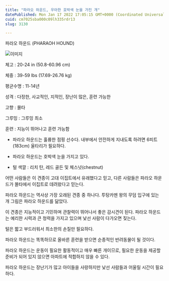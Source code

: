 ```yaml
---
title: "파라오 하운드, 우아한 호박색 눈을 가진 개"
datePublished: Mon Jan 17 2022 17:05:15 GMT+0000 (Coordinated Universal Time)
cuid: cm7025sba000c09lh335rdr13
slug: 3130

---
```



파라오 하운드 (PHARAOH HOUND)

![이미지](https://cdn.hashnode.com/res/hashnode/image/upload/v1739252714351/a144b4de-bdb4-4f65-8220-2ffd3c4e19aa.jpeg)

체고 : 20-24 in (50.8-60.96 cm)

체중 : 39-59 lbs (17.69-26.76 kg)

평균수명 : 11-14년

성격 : 다정한, 사교적인, 지적인, 장난이 많은, 훈련 가능한

고향 : 몰타

그루밍 : 그루밍 최소

훈련 : 지능이 뛰어나고 훈련 가능함

* 파라오 하운드는 훌륭한 점핑 선수다. 내부에서 안전하게 지내도록 하려면 6피트(183cm) 울타리가 필요하다.

* 파라오 하운드는 호박색 눈을 가지고 있다.

* 털 색깔 : 리치 탄, 레드 골든 및 체스넛(chestnut)

어떤 사람들은 이 견종이 고대 이집트에서 유래했다고 믿고, 다른 사람들은 파라오 하운드가 몰타에서 이집트로 데려왔다고 믿는다.

파라오 하운드는 역사상 가장 오래된 견종 중 하나다. 투탕카멘 왕의 무덤 입구에 있는 개 그림은 파라오 하운드를 닮았다.

이 견종은 지능적이고 기민하며 관찰력이 뛰어나서 좋은 감시견이 된다. 파라오 하운드는 예리한 시력과 큰 청력을 가지고 있으며 낯선 사람이 다가오면 짖는다.

털은 짧고 부드러워서 최소한의 손질만 필요하다.

파라오 하운드는 똑똑하므로 올바른 훈련을 받으면 순종적인 반려동물이 될 것이다.

파라오 하운드는 운동이 필요한 활동적이고 매우 빠른 개이므로, 필요한 운동을 제공할 준비가 되어 있지 않으면 아파트에 적합하지 않을 수 있다.

파라오 하운드는 장난기가 많고 아이들을 사랑하지만 낯선 사람들과 어울릴 시간이 필요하다.
